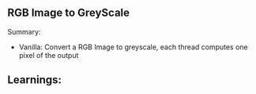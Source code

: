 ## RGB Image to GreyScale

Summary:
- Vanilla: Convert a RGB Image to greyscale, each thread computes one pixel of the output

Learnings:
-
